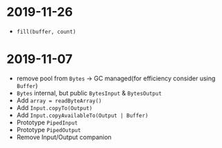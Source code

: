 
# 2019-11-26
- `fill(buffer, count)`

# 2019-11-07
- remove pool from `Bytes` -> GC managed(for efficiency consider using `Buffer`)
- `Bytes` internal, but public `BytesInput` & `BytesOutput`
- Add `array = readByteArray()`
- Add `Input.copyTo(Output)`
- Add `Input.copyAvailableTo(Output | Buffer)` 
- Prototype `PipedInput`
- Prototype `PipedOutput`
- Remove Input/Output companion
